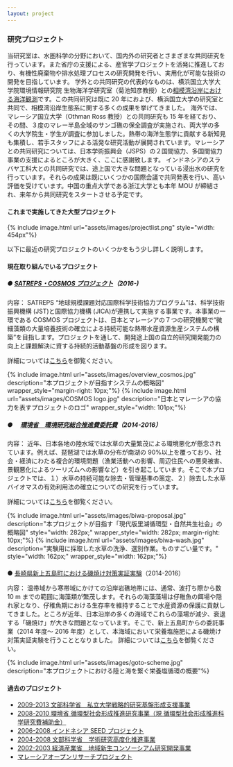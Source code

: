 ```yaml
---
layout: project
---
```


### 研究プロジェクト

当研究室は、水圏科学の分野において、国内外の研究者とさまざまな共同研究を行っています。また省庁の支援による、産官学プロジェクトを活発に推進しており、有機性廃棄物や排水処理プロセスの研究開発を行い、実用化が可能な技術の開発を目指しています。
学外との共同研究の代表的なものは、横浜国立大学大学院環境情報研究院 生物海洋学研究室（菊池知彦教授）との[相模湾沿岸における海洋観測](./studies/study-ocean.html#manazuru)です。この共同研究は既に 20 年におよび、横浜国立大学の研究室と共同で、相模湾沿岸生態系に関する多くの成果を挙げてきました。
海外では、マレーシア国立大学（Othman Ross 教授）との共同研究も 15 年を経ており、その間、３度のマレー半島全域のサンゴ礁の保全調査が実施され、両大学の多くの大学院生・学生が調査に参加しました。熱帯の海洋生態学に貢献する新知見も集積し、若手スタッフによる活発な研究活動が展開されています。マレーシアとの共同研究については、日本学術振興会（JSPS）の２国間協力、多国間協力事業の支援によるところが大きく、ここに感謝致します。
インドネシアのスラバヤ工科大との共同研究では、途上国で大きな問題となっている浸出水の研究を行っています。それらの成果は既にいくつかの国際会議で共同発表を行い、高い評価を受けています。中国の重点大学である浙江大学とも本年 MOU が締結され、来年から共同研究をスタートさせる予定です。

#### これまで実施してきた大型プロジェクト

{% include image.html url="assets/images/projectlist.png" style="width: 454px"%}

以下に最近の研究プロジェクトのいくつかをもう少し詳しく説明します。

#### 現在取り組んでいるプロジェクト

##### ● [SATREPS・COSMOS プロジェクト](http://cosmos-satreps.org/)（2016-)

内容：
SATREPS “地球規模課題対応国際科学技術協力プログラム”は、科学技術振興機構 (JST)と国際協力機構 (JICA)が連携して実施する事業です。本事業の一環である COSMOS プロジェクトは、日本とマレーシアの７つの研究機関で“微細藻類の大量培養技術の確立による持続可能な熱帯水産資源生産システムの構築”を目指します。プロジェクトを通して、開発途上国の自立的研究開発能力の向上と課題解決に資する持続的活動基盤の形成を図ります。

詳細については[こちら](http://cosmos-satreps.org/)を御覧ください。

<div style="display: flex; flex-wrap: wrap; justify-content: center; margin-bottom: 20px;">
{% include image.html url="assets/images/overview_cosmos.jpg" description="本プロジェクトが目指すシステムの概略図" wrapper_style="margin-right: 10px;"%}
{% include image.html url="assets/images/COSMOS logo.jpg" description="日本とマレーシアの協力を表すプロジェクトのロゴ" wrapper_style="width: 101px;"%}
</div>

##### ● 　[環境省　環境研究総合推進費委託費](./project-biwa.html)（2014-2016）

内容：
近年、日本各地の陸水域では水草の大量繁茂による環境悪化が懸念されています。例えば、琵琶湖では水草の分布が南湖の 90%以上を覆っており、社会・経済にわたる複合的環境問題（漁業活動への影響、周辺住民への悪臭被害、景観悪化によるツーリズムへの影響など）を引き起こしています。そこで本プロジェクトでは、１）水草の持続可能な除去・管理基準の策定、２）除去した水草バイオマスの有効利用法の確立についての研究を行っています。

詳細については[こちら](./project-biwa.html)を御覧ください。

<div style="display: flex; flex-wrap: wrap; justify-content: center; margin-bottom: 20px;">
{% include image.html url="assets/images/biwa-proposal.jpg" description="本プロジェクトが目指す「現代版里湖循環型・自然共生社会」の概略図" style="width: 282px;" wrapper_style="width: 282px; margin-right: 10px;"%}
{% include image.html url="assets/images/biwa-wash.jpg" description="実験用に採取した水草の洗浄、選別作業。ものすごい量です。" style="width: 162px;" wrapper_style="width: 162px;"%}
</div>

● [長崎県新上五島町における磯焼け対策実証実験](./project-goto.html)（2014-2016）

内容：
温帯域から寒帯域にかけての沿岸岩礁地帯には、通常、波打ち際から数 10 m までの範囲に海藻類が繁茂します。それらの海藻藻場は仔稚魚の餌場や隠れ家となり、仔稚魚期における生存率を維持することで水産資源の保護に貢献してきました。ところが近年、日本沿岸の多くの海域でこれらの藻場が減少、衰退する「磯焼け」が大きな問題となっています。そこで、新上五島町からの委託事業（2014 年度～ 2016 年度）として、本海域において栄養塩施肥による磯焼け対策実証実験を行うこととなりました。
詳細については[こちら](./project-goto.html)を御覧ください。

{% include image.html url="assets/images/goto-scheme.jpg" description="本プロジェクトにおける陸と海を繋ぐ栄養塩循環の概要"%}

#### 過去のプロジェクト

- [2009-2013 文部科学省　私立大学戦略的研究基盤形成支援事業](./pastprojects.html#pp_2009-2013)
- [2008-2010 環境省 循環型社会形成推進研究事業（現 循環型社会形成推進科学研究費補助金）](./pastprojects.html#pp_2008-2010)
- [2006-2008 インドネシア SEED プロジェクト](./pastprojects.html#pp_2006-2008)
- [2004-2008 文部科学省　学術研究高度化推進事業](./pastprojects.html#pp_2004-2008)
- [2002-2003 経済産業省　地域新生コンソーシアム研究開発事業](./pastprojects.html#pp_2002-2003)
- [マレーシアオープンリサーチプロジェクト](./pastprojects.html#pp_Malaysia)
